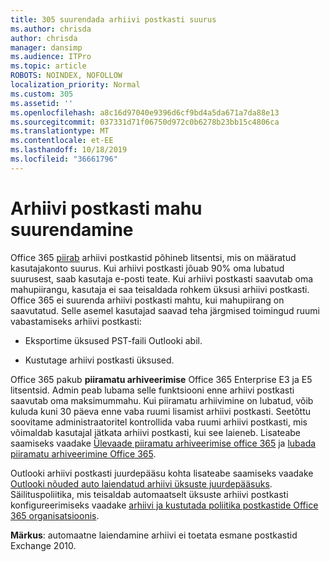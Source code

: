 ```yaml
---
title: 305 suurendada arhiivi postkasti suurus
ms.author: chrisda
author: chrisda
manager: dansimp
ms.audience: ITPro
ms.topic: article
ROBOTS: NOINDEX, NOFOLLOW
localization_priority: Normal
ms.custom: 305
ms.assetid: ''
ms.openlocfilehash: a8c16d97040e9396d6cf9bd4a5da671a7da88e13
ms.sourcegitcommit: 037331d71f06750d972c0b6278b23bb15c4806ca
ms.translationtype: MT
ms.contentlocale: et-EE
ms.lasthandoff: 10/18/2019
ms.locfileid: "36661796"
---
```

# <a name="increase-the-archive-mailbox-size"></a>Arhiivi postkasti mahu suurendamine

Office 365 [piirab](https://docs.microsoft.com/office365/servicedescriptions/exchange-online-service-description/exchange-online-limits#mailbox-storage-limits) arhiivi postkastid põhineb litsentsi, mis on määratud kasutajakonto suurus. Kui arhiivi postkasti jõuab 90% oma lubatud suurusest, saab kasutaja e-posti teate. Kui arhiivi postkasti saavutab oma mahupiirangu, kasutaja ei saa teisaldada rohkem üksusi arhiivi postkasti. Office 365 ei suurenda arhiivi postkasti mahtu, kui mahupiirang on saavutatud. Selle asemel kasutajad saavad teha järgmised toimingud ruumi vabastamiseks arhiivi postkasti:

- Eksportime üksused PST-faili Outlooki abil.

- Kustutage arhiivi postkasti üksused.

Office 365 pakub **piiramatu arhiveerimise** Office 365 Enterprise E3 ja E5 litsentsid. Admin peab lubama selle funktsiooni enne arhiivi postkasti saavutab oma maksimummahu. Kui piiramatu arhiivimine on lubatud, võib kuluda kuni 30 päeva enne vaba ruumi lisamist arhiivi postkasti. Seetõttu soovitame administraatoritel kontrollida vaba ruumi arhiivi postkasti, mis võimaldab kasutajal jätkata arhiivi postkasti, kui see laieneb. Lisateabe saamiseks vaadake [Ülevaade piiramatu arhiveerimise office 365](https://docs.microsoft.com/office365/securitycompliance/unlimited-archiving) ja [lubada piiramatu arhiveerimine Office 365](https://docs.microsoft.com/office365/securitycompliance/enable-unlimited-archiving).

Outlooki arhiivi postkasti juurdepääsu kohta lisateabe saamiseks vaadake [Outlooki nõuded auto laiendatud arhiivi üksuste juurdepääsuks](https://docs.microsoft.com/office365/securitycompliance/unlimited-archiving#outlook-requirements-for-accessing-items-in-an-auto-expanded-archive). Säilituspoliitika, mis teisaldab automaatselt üksuste arhiivi postkasti konfigureerimiseks vaadake [arhiivi ja kustutada poliitika postkastide Office 365 organisatsioonis](https://docs.microsoft.com/office365/securitycompliance/set-up-an-archive-and-deletion-policy-for-mailboxes).

**Märkus**: automaatne laiendamine arhiivi ei toetata esmane postkastid Exchange 2010.
